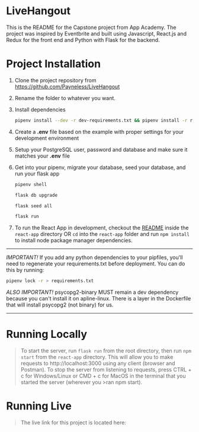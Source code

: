 # LiveHangout

This is the README for the Capstone project from App Academy.
The project was inspired by Eventbrite and built using Javascript,
React.js and Redux for the front end and Python with Flask for the backend.

# Project Installation

1. Clone the project repository from https://github.com/Payneless/LiveHangout

2. Rename the folder to whatever you want.

3. Install dependencies

   ```bash
   pipenv install --dev -r dev-requirements.txt && pipenv install -r requirements.txt
   ```

4. Create a **.env** file based on the example with proper settings for your
   development environment
5. Setup your PostgreSQL user, password and database and make sure it matches your **.env** file

6. Get into your pipenv, migrate your database, seed your database, and run your flask app

   ```bash
   pipenv shell
   ```

   ```bash
   flask db upgrade
   ```

   ```bash
   flask seed all
   ```

   ```bash
   flask run
   ```

7. To run the React App in development, checkout the [README](./react-app/README.md) inside the `react-app` directory OR `cd` into the `react-app` folder and run `npm install` to install node package manager dependencies.

---

_IMPORTANT!_
If you add any python dependencies to your pipfiles, you'll need to regenerate your requirements.txt before deployment.
You can do this by running:

```bash
pipenv lock -r > requirements.txt
```

_ALSO IMPORTANT!_
psycopg2-binary MUST remain a dev dependency because you can't install it on apline-linux.
There is a layer in the Dockerfile that will install psycopg2 (not binary) for us.

---

# Running Locally

> To start the server, run `flask run` from the root directory, then run `npm start` from the `react-app` directory. This will allow you to make requests to http://localhost:3000 using any client (browser and Postman).
> To stop the server from listening to requests, press CTRL + c for Windows/Linux or CMD + c for MacOS in the terminal that you started the server (wherever you >ran npm start).

# Running Live

> The live link for this project is located here:
